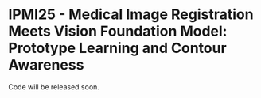 # IPMI25 - Medical Image Registration Meets Vision Foundation Model: Prototype Learning and Contour Awareness
Code will be released soon.
